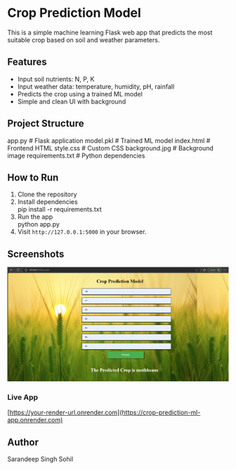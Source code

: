 #  Crop Prediction Model

This is a simple machine learning Flask web app that predicts the most suitable crop based on soil and weather parameters.

##  Features
- Input soil nutrients: N, P, K
- Input weather data: temperature, humidity, pH, rainfall
- Predicts the crop using a trained ML model
- Simple and clean UI with background

##  Project Structure
app.py # Flask application
model.pkl # Trained ML model
index.html # Frontend HTML
style.css # Custom CSS
background.jpg # Background image
requirements.txt # Python dependencies

##  How to Run

1. Clone the repository  
2. Install dependencies  
pip install -r requirements.txt
3. Run the app  
python app.py
4. Visit `http://127.0.0.1:5000` in your browser.

##  Screenshots
![Crop Prediction Screenshot](Screenshot.png)

###  Live App
[https://your-render-url.onrender.com](https://crop-prediction-ml-app.onrender.com)

##  Author

Sarandeep Singh Sohil  
